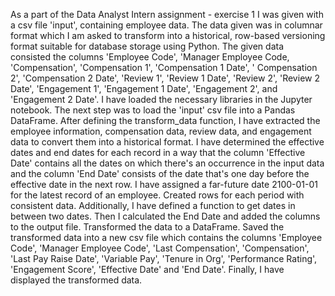 As a part of the Data Analyst Intern assignment - exercise 1 I was given with a csv file 'input', containing employee data. The data given was in columnar format which I am asked to transform into a historical, row-based versioning format suitable for database storage using Python.
The given data consisted the columns 'Employee Code', 'Manager Employee Code, 'Compensation', 'Compensation 1', 'Compensation 1 Date', ' Compensation 2', 'Compensation 2 Date', 'Review 1', 'Review 1 Date', 'Review 2', 'Review 2 Date', 'Engagement 1', 'Engagement 1 Date', 'Engagement 2', and 'Engagement 2 Date'.
I have loaded the necessary libraries in the Jupyter notebook. 
The next step was to load the 'input' csv file into a Pandas DataFrame. 
After defining the transform_data function, I have extracted the employee information, compensation data, review data, and engagement data to convert them into a historical format. 
I have determined the effective dates and end dates for each record in a way that the column 'Effective Date' contains all the dates on which there's an occurrence in the input data and the column 'End Date' consists of the date that's one day before the effective date in the next row. I have assigned a far-future date 2100-01-01 for the latest record of an employee.
Created rows for each period with consistent data. 
Additionally, I have defined a function to get dates in between two dates. 
Then I calculated the End Date and added the columns to the output file. 
Transformed the data to a DataFrame. 
Saved the transformed data into a new csv file which contains the columns 'Employee Code', 'Manager Employee Code', 'Last Compensation', 'Compensation', 'Last Pay Raise Date', 'Variable Pay', 'Tenure in Org', 'Performance Rating', 'Engagement Score', 'Effective Date' and 'End Date'. 
Finally, I have displayed the transformed data.
